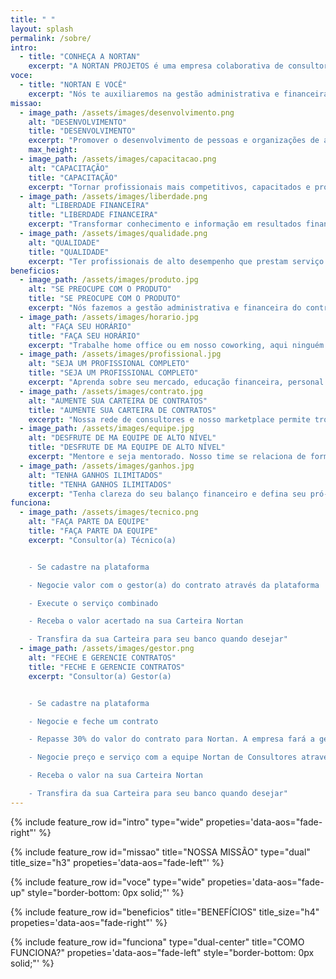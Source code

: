 ```yaml
---
title: " "
layout: splash
permalink: /sobre/
intro:
  - title: "CONHEÇA A NORTAN"
    excerpt: "A NORTAN PROJETOS é uma empresa colaborativa de consultores voltados para a prestação de serviços relacionados à produção, gestão e solução de espaços para construção civil e meio ambiente. Formada por profissionais criativos, inovadores, capacitados e em constante atualização para atender as necessidades de nossos clientes. Vem se destacando pela qualidade na prestação do serviço, eficiência e confiabilidade. Hoje a sede se situa na cidade de Maceió em Alagoas, mas a empresa funciona principalmente em ambiente virtual realizando trabalhos em outros estados."
voce:
  - title: "NORTAN E VOCÊ"
    excerpt: "Nós te auxiliaremos na gestão administrativa e financeira de todos os seus contratos, foque no que é importante e aproveite os benefícios da nossa rede de consultores."
missao:
  - image_path: /assets/images/desenvolvimento.png
    alt: "DESENVOLVIMENTO"
    title: "DESENVOLVIMENTO"
    excerpt: "Promover o desenvolvimento de pessoas e organizações de áreas relacionadas à produção, gestão e solução do espaço"
    max_height:
  - image_path: /assets/images/capacitacao.png
    alt: "CAPACITAÇÃO"
    title: "CAPACITAÇÃO"
    excerpt: "Tornar profissionais mais competitivos, capacitados e produtivos"
  - image_path: /assets/images/liberdade.png
    alt: "LIBERDADE FINANCEIRA"
    title: "LIBERDADE FINANCEIRA"
    excerpt: "Transformar conhecimento e informação em resultados financeiros"
  - image_path: /assets/images/qualidade.png
    alt: "QUALIDADE"
    title: "QUALIDADE"
    excerpt: "Ter profissionais de alto desempenho que prestam serviço de qualidade"
beneficios:
  - image_path: /assets/images/produto.jpg
    alt: "SE PREOCUPE COM O PRODUTO"
    title: "SE PREOCUPE COM O PRODUTO"
    excerpt: "Nós fazemos a gestão administrativa e financeira do contrato de forma transparente."
  - image_path: /assets/images/horario.jpg
    alt: "FAÇA SEU HORÁRIO"
    title: "FAÇA SEU HORÁRIO"
    excerpt: "Trabalhe home office ou em nosso coworking, aqui ninguém vende hora."
  - image_path: /assets/images/profissional.jpg
    alt: "SEJA UM PROFISSIONAL COMPLETO"
    title: "SEJA UM PROFISSIONAL COMPLETO"
    excerpt: "Aprenda sobre seu mercado, educação financeira, personal branding e empreendedorismo com profissionais experientes."
  - image_path: /assets/images/contrato.jpg
    alt: "AUMENTE SUA CARTEIRA DE CONTRATOS"
    title: "AUMENTE SUA CARTEIRA DE CONTRATOS"
    excerpt: "Nossa rede de consultores e nosso marketplace permite trocas voluntárias entre cliente externos (gerencie contratos) e internos (faça parte de equipe)."
  - image_path: /assets/images/equipe.jpg
    alt: "DESFRUTE DE MA EQUIPE DE ALTO NÍVEL"
    title: "DESFRUTE DE MA EQUIPE DE ALTO NÍVEL"
    excerpt: "Mentore e seja mentorado. Nosso time se relaciona de forma direta compartilhando conhecimento."
  - image_path: /assets/images/ganhos.jpg
    alt: "TENHA GANHOS ILIMITADOS"
    title: "TENHA GANHOS ILIMITADOS"
    excerpt: "Tenha clareza do seu balanço financeiro e defina seu pró-labore mensal. Na Nortan o que você produz é seu."
funciona:
  - image_path: /assets/images/tecnico.png
    alt: "FAÇA PARTE DA EQUIPE"
    title: "FAÇA PARTE DA EQUIPE"
    excerpt: "Consultor(a) Técnico(a)


    - ​Se cadastre na plataforma

    - Negocie valor com o gestor(a) do contrato através da plataforma

    - Execute o serviço combinado

    - Receba o valor acertado na sua Carteira Nortan

    - Transfira da sua Carteira para seu banco quando desejar"
  - image_path: /assets/images/gestor.png
    alt: "FECHE E GERENCIE CONTRATOS"
    title: "FECHE E GERENCIE CONTRATOS"
    excerpt: "Consultor(a) Gestor(a)


    - Se cadastre na plataforma

    - Negocie e feche um contrato

    - Repasse 30% do valor do contrato para Nortan. A empresa fará a gestão financeira e administrativa do contrato, quitando encargos financeiros, sociais e tributários, dando o suporte necessário

    - Negocie preço e serviço com a equipe Nortan de Consultores através da plataforma

    - Receba o valor na sua Carteira Nortan

    - Transfira da sua Carteira para seu banco quando desejar"
---
```


{% include feature_row id="intro" type="wide" propeties='data-aos="fade-right"' %}

{% include feature_row id="missao" title="NOSSA MISSÃO" type="dual" title_size="h3" propeties='data-aos="fade-left"' %}

{% include feature_row id="voce" type="wide" propeties='data-aos="fade-up" style="border-bottom: 0px solid;"' %}

{% include feature_row id="beneficios" title="BENEFÍCIOS" title_size="h4" propeties='data-aos="fade-right"' %}

{% include feature_row id="funciona" type="dual-center" title="COMO FUNCIONA?" propeties='data-aos="fade-left" style="border-bottom: 0px solid;"' %}
